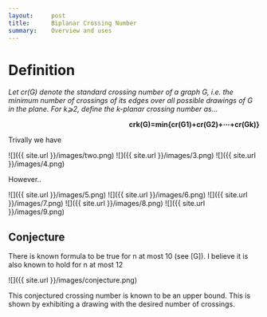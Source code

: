 ```yaml
---
layout:     post
title:      Biplanar Crossing Number
summary:    Overview and uses
---
```


# Definition

_Let cr(G) denote the standard crossing number of a graph G, i.e. the minimum number of crossings of its edges over all possible drawings of G   in the plane. For k⩾2, define the k-planar crossing number as..._

<p align="right" style=""><b>crk(G)=min{cr(G1)+cr(G2)+⋯+cr(Gk)}</b></p>

Trivally we have

![]({{ site.url }}/images/two.png)
![]({{ site.url }}/images/3.png)
![]({{ site.url }}/images/4.png)

However..

![]({{ site.url }}/images/5.png)
![]({{ site.url }}/images/6.png)
![]({{ site.url }}/images/7.png)
![]({{ site.url }}/images/8.png)
![]({{ site.url }}/images/9.png)

## Conjecture
There is known formula to be true for n at most 10 (see [G]). I believe it is also known to hold for n at most 12

![]({{ site.url }}/images/conjecture.png)

This conjectured crossing number is known to be an upper bound. This is shown by exhibiting a drawing with the desired number of crossings.
